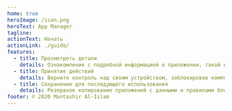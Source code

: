 ```yaml
---
home: true
heroImage: /icon.png
heroText: App Manager
tagline:
actionText: Начать
actionLink: ./guide/
features:
  - title: Просмотреть детали
    details: Ознакомление с подробной информацией о приложении, такой как просмотр каталога установки приложения и каталога данных, информации об SDK, компонентах, операциях приложения, разрешениях и информации о подписи.
  - title: Принятие действий
    details: Верните контроль над своим устройством, заблокировав компоненты приложения и отозвав разрешения.
  - title: Сохранение для последующего использования
    details: Резервное копирование приложений с данными и правилами блокировки для их восстановления после обновления устройства или ОС.
footer: © 2020 Muntashir Al-Islam
---
```


